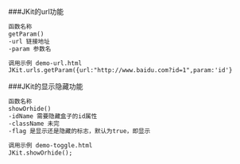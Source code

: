 
###JKit的url功能
```html
函数名称
getParam()
-url 链接地址
-param 参数名

调用示例 demo-url.html
JKit.urls.getParam({url:"http://www.baidu.com?id=1",param:'id'}
```

###JKit的显示隐藏功能
```html
函数名称
showOrhide()
-idName 需要隐藏盒子的id属性
-className 未完
-flag 是显示还是隐藏的标志，默认为true，即显示

调用示例 demo-toggle.html
JKit.showOrhide();
```


